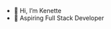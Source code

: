 - 👋 Hi, I’m Kenette
- 👀 Aspiring Full Stack Developer


<!---
kenettedagal/kenettedagal is a ✨ special ✨ repository because its `README.md` (this file) appears on your GitHub profile.
You can click the Preview link to take a look at your changes.
--->
